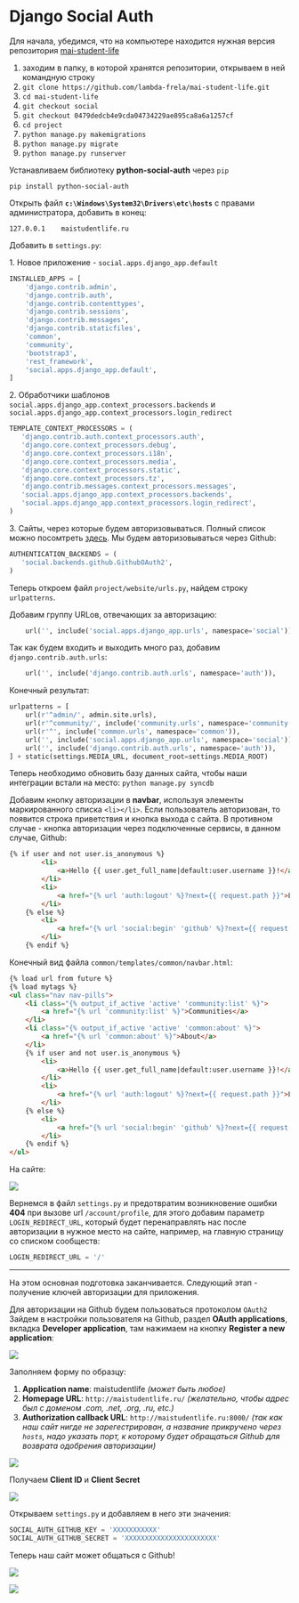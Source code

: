 
# Django Social Auth

Для начала, убедимся, что на компьютере находится нужная версия репозитория [mai-student-life](https://github.com/lambda-frela/mai-student-life/tree/0479dedcb4e9cda04734229ae895ca8a6a1257cf) 

1. заходим в папку, в которой хранятся репозитории, открываем в ней командную строку
2. `git clone https://github.com/lambda-frela/mai-student-life.git`
3. `cd mai-student-life`
4. `git checkout social`
5. `git checkout 0479dedcb4e9cda04734229ae895ca8a6a1257cf`
6. `cd project`
7. `python manage.py makemigrations`
8. `python manage.py migrate`
9. `python manage.py runserver`

Устанавливаем библиотеку **python-social-auth** через `pip`
```
pip install python-social-auth
```

Открыть файл **`c:\Windows\System32\Drivers\etc\hosts`** с правами администратора, добавить в конец:

`127.0.0.1    maistudentlife.ru`

Добавить в `settings.py`:

1\. Новое приложение - `social.apps.django_app.default`

```python
INSTALLED_APPS = [
    'django.contrib.admin',
    'django.contrib.auth',
    'django.contrib.contenttypes',
    'django.contrib.sessions',
    'django.contrib.messages',
    'django.contrib.staticfiles',
    'common',
    'community',
    'bootstrap3',
    'rest_framework',
    'social.apps.django_app.default',
]
```

2\. Обработчики шаблонов `social.apps.django_app.context_processors.backends` и `social.apps.django_app.context_processors.login_redirect`

```python
TEMPLATE_CONTEXT_PROCESSORS = (
   'django.contrib.auth.context_processors.auth',
   'django.core.context_processors.debug',
   'django.core.context_processors.i18n',
   'django.core.context_processors.media',
   'django.core.context_processors.static',
   'django.core.context_processors.tz',
   'django.contrib.messages.context_processors.messages',
   'social.apps.django_app.context_processors.backends',
   'social.apps.django_app.context_processors.login_redirect',
)
```

3\. Сайты, через которые будем авторизовываться. Полный список можно посомтреть [здесь](http://psa.matiasaguirre.net/docs/backends/index.html#supported-backends). Мы будем авторизовываться через Github:

```python
AUTHENTICATION_BACKENDS = (
   'social.backends.github.GithubOAuth2',
)
```

Теперь откроем файл `project/website/urls.py`, найдем строку `urlpatterns`.

Добавим группу URLов, отвечающих за авторизацию:
```python
    url('', include('social.apps.django_app.urls', namespace='social')),
```

Так как будем входить и выходить много раз, добавим `django.contrib.auth.urls`:
```python
    url('', include('django.contrib.auth.urls', namespace='auth')),
```

Конечный результат:
```python
urlpatterns = [
    url(r'^admin/', admin.site.urls),
    url(r'^community/', include('community.urls', namespace='community')),
    url(r'^', include('common.urls', namespace='common')),
    url('', include('social.apps.django_app.urls', namespace='social')),
    url('', include('django.contrib.auth.urls', namespace='auth')),
] + static(settings.MEDIA_URL, document_root=settings.MEDIA_ROOT)

```

Теперь необходимо обновить базу данных сайта, чтобы наши интеграции встали на место: `python manage.py syncdb`

Добавим кнопку авторизации в **navbar**, используя элементы маркированного списка `<li></li>`. Если пользователь авторизован, то появится строка приветствия и кнопка выхода с сайта. В противном случае - кнопка авторизации через подключенные сервисы, в данном случае, Github:

```html
{% if user and not user.is_anonymous %}
        <li>
            <a>Hello {{ user.get_full_name|default:user.username }}!</a>
        </li>
        <li>
            <a href="{% url 'auth:logout' %}?next={{ request.path }}">Logout</a>
        </li>
    {% else %}
        <li>
            <a href="{% url 'social:begin' 'github' %}?next={{ request.path }}">Login with Github</a>
        </li>
    {% endif %}
```

Конечный вид файла `common/templates/common/navbar.html`:
```html
{% load url from future %}
{% load mytags %}
<ul class="nav nav-pills">
    <li class="{% output_if_active 'active' 'community:list' %}">
        <a href="{% url 'community:list' %}">Communities</a>
    </li>
    <li class="{% output_if_active 'active' 'common:about' %}">
        <a href="{% url 'common:about' %}">About</a>
    </li>
    {% if user and not user.is_anonymous %}
        <li>
            <a>Hello {{ user.get_full_name|default:user.username }}!</a>
        </li>
        <li>
            <a href="{% url 'auth:logout' %}?next={{ request.path }}">Logout</a>
        </li>
    {% else %}
        <li>
            <a href="{% url 'social:begin' 'github' %}?next={{ request.path }}">Login with Github</a>
        </li>
    {% endif %}
</ul>
```

На сайте:

![](auth_1.png)

Вернемся в файл `settings.py` и предотвратим возникновение ошибки **404** при вызове url `/account/profile`, для этого добавим параметр `LOGIN_REDIRECT_URL`, который будет перенаправлять нас после авторизации в нужное место на сайте, например, на главную страницу со списком сообществ:

```python
LOGIN_REDIRECT_URL = '/'
```

--------

На этом основная подготовка заканчивается. Следующий этап - получение ключей авторизации для приложения.


Для авторизации на Github будем пользоваться протоколом `OAuth2` Зайдем в настройки пользователя на Github, раздел **OAuth applications**, вкладка **Developer application**, там нажимаем на кнопку **Register a new application**:

![](auth_2.png)

Заполняем форму по образцу:
1. **Application name**: maistudentlife _(может быть любое)_
2. **Homepage URL**: `http://maistudentlife.ru/` _(желательно, чтобы адрес был с доменом .com, .net, .org, .ru, etc.)_
3. **Authorization callback URL**: `http://maistudentlife.ru:8000/` _(так как наш сайт нигде не зарегестрирован, а название прикручено через `hosts`, надо указать порт, к которому будет обращаться Github для возврата одобрения авторизации)_

![](auth_3.png)

Получаем **Client ID** и **Client Secret**

![](auth_4.png)

Открываем `settings.py` и добавляем в него эти значения:

```python
SOCIAL_AUTH_GITHUB_KEY = 'XXXXXXXXXXX'
SOCIAL_AUTH_GITHUB_SECRET = 'XXXXXXXXXXXXXXXXXXXXXXX'
```

Теперь наш сайт может общаться с Github!

![](auth_5.png)

![](auth_6.png)
